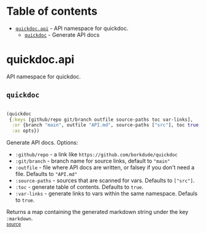 # Table of contents
-  [`quickdoc.api`](#quickdocapi)  - API namespace for quickdoc.
    -  [`quickdoc`](#quickdoc) - Generate API docs
# quickdoc.api 


API namespace for quickdoc.



## `quickdoc`
``` clojure

(quickdoc
 {:keys [github/repo git/branch outfile source-paths toc var-links],
  :or {branch "main", outfile "API.md", source-paths ["src"], toc true, var-links true},
  :as opts})
```


Generate API docs. Options:
  * `:github/repo` -  a link like `https://github.com/borkdude/quickdoc`
  * `:git/branch` - branch name for source links, default to `"main"`
  * `:outfile` - file where API docs are written, or falsey if you don't need a file. Defaults to `"API.md"`
  * `:source-paths` - sources that are scanned for vars. Defaults to `["src"]`.
  * `:toc` - generate table of contents. Defaults to `true`.
  * `:var-links` - generate links to vars within the same namespace. Defauls to `true`.

  Returns a map containing the generated markdown string under the key `:markdown`.
<br><sub>[source](https://github.com/borkdude/quickdoc/blob/main/src/quickdoc/api.cljc#L9-L64)</sub>
